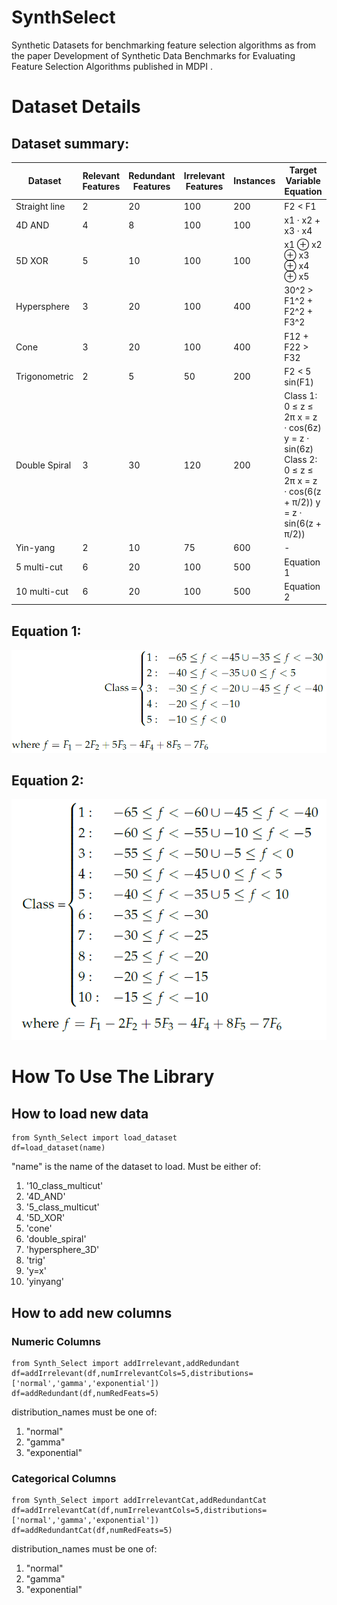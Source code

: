 # SynthSelect
Synthetic Datasets for benchmarking feature selection algorithms as from the paper Development of Synthetic Data Benchmarks for Evaluating Feature Selection Algorithms published in MDPI <link>.

# Dataset Details
<h2>Dataset summary:</h2>

|Dataset|Relevant Features|Redundant Features|Irrelevant Features|Instances|Target Variable Equation|
|---|---|---|---|---|---|
|Straight line|2|20|100|200|F2 < F1|
|4D AND|4|8|100|100|x1 · x2 + x3 · x4|
|5D XOR|5|10|100|100|x1 ⊕ x2 ⊕ x3 ⊕ x4 ⊕ x5|
|Hypersphere|3|20|100|400|30^2 > F1^2 + F2^2 + F3^2|
|Cone|3|20|100|400|F12 + F22 > F32|
|Trigonometric|2|5|50|200|F2 < 5 sin(F1)|
|Double Spiral|3|30|120|200|Class 1: 0 ≤ z ≤ 2π x = z · cos(6z) y = z · sin(6z) Class 2: 0 ≤ z ≤ 2π x = z · cos(6(z + π/2)) y = z · sin(6(z + π/2))|
|Yin-yang|2|10|75|600|-|
|5 multi-cut|6|20|100|500|Equation 1|
|10 multi-cut|6|20|100|500|Equation 2|
<h2>Equation 1:</h2>
<img src="./Images/5ClassMulticut.png" alt="5ClassMultiCut" title="5Class MultiCut Equation">
<h2>Equation 2:</h2>
<img src="./Images/10ClassMulticut.png" alt="10ClassMultiCut" title="10Class MultiCut Equation">


# How To Use The Library
## How to load new data

```
from Synth_Select import load_dataset
df=load_dataset(name)
```
"name" is the name of the dataset to load. Must be either of:
<ol>
<li> '10_class_multicut'
<li> '4D_AND'
<li> '5_class_multicut'
<li> '5D_XOR'
<li> 'cone'
<li> 'double_spiral'
<li> 'hypersphere_3D'
<li> 'trig'
<li> 'y=x'
<li> 'yinyang'
</ol>

## How to add new columns
### Numeric Columns
```
from Synth_Select import addIrrelevant,addRedundant
df=addIrrelevant(df,numIrrelevantCols=5,distributions=['normal','gamma','exponential'])
df=addRedundant(df,numRedFeats=5)
```
distribution_names must be one of:
<ol>
<li> "normal"
<li> "gamma"
<li> "exponential"
</ol>
  
### Categorical Columns
```
from Synth_Select import addIrrelevantCat,addRedundantCat
df=addIrrelevantCat(df,numIrrelevantCols=5,distributions=['normal','gamma','exponential'])
df=addRedundantCat(df,numRedFeats=5)
```
distribution_names must be one of:
<ol>
<li> "normal"
<li> "gamma"
<li> "exponential"
</ol>
